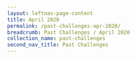 ```yaml
---
layout: leftnav-page-content
title: April 2020
permalink: /past-challenges-apr-2020/
breadcrumb: Past Challenges / April 2020
collection_name: past-challenges
second_nav_title: Past Challenges
---
```

